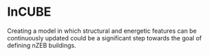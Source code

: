 # InCUBE
Creating a model in which structural and energetic features can be continuously updated could be a significant step towards the goal of defining nZEB buildings. 
